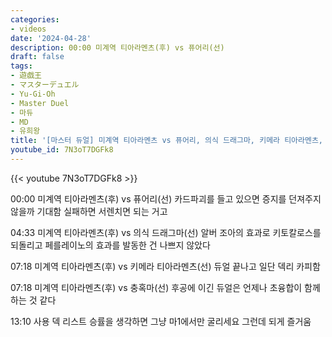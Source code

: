```yaml
---
categories:
- videos
date: '2024-04-28'
description: 00:00 미계역 티아라멘츠(후) vs 퓨어리(선)
draft: false
tags:
- 遊戯王
- マスターデュエル
- Yu-Gi-Oh
- Master Duel
- 마듀
- MD
- 유희왕
title: '[마스터 듀얼] 미계역 티아라멘츠 vs 퓨어리, 의식 드래그마, 키메라 티아라멘츠, 충혹마'
youtube_id: 7N3oT7DGFk8
---
```



{{< youtube 7N3oT7DGFk8 >}}

00:00 미계역 티아라멘츠(후) vs 퓨어리(선)
카드파괴를 들고 있으면 증지를 던져주지 않을까 기대함
실패하면 서렌치면 되는 거고

04:33 미계역 티아라멘츠(후) vs 의식 드래그마(선)
알버 조아의 효과로 키토칼로스를 되돌리고 페를레이노의 효과를 발동한 건 나쁘지 않았다

07:18 미계역 티아라멘츠(후) vs 키메라 티아라멘츠(선)
듀얼 끝나고 일단 덱리 카피함

07:18 미계역 티아라멘츠(후) vs 충혹마(선)
후공에 이긴 듀얼은 언제나 초융합이 함께하는 것 같다

13:10 사용 덱 리스트
승률을 생각하면 그냥 마1에서만 굴리세요
그런데 되게 즐거움